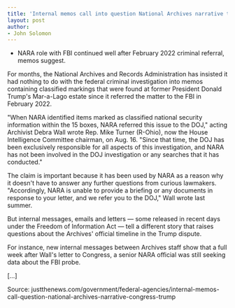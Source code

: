 ```yaml
---
title: 'Internal memos call into question National Archives narrative to Congress on Trump documents'
layout: post
author:
- John Solomon
---
```


- NARA role with FBI continued well after February 2022 criminal referral, memos suggest.

For months, the National Archives and Records Administration has insisted it had nothing to do with the federal criminal investigation into memos containing classified markings that were found at former President Donald Trump's Mar-a-Lago estate since it referred the matter to the FBI in February 2022.

"When NARA identified items marked as classified national security information within the 15 boxes, NARA referred this issue to the DOJ," acting Archivist Debra Wall wrote Rep. Mike Turner (R-Ohio), now the House Intelligence Committee chairman, on Aug. 16. "Since that time, the DOJ has been exclusively responsible for all aspects of this investigation, and NARA has not been involved in the DOJ investigation or any searches that it has conducted."

The claim is important because it has been used by NARA as a reason why it doesn't have to answer any further questions from curious lawmakers. "Accordingly, NARA is unable to provide a briefing or any documents in response to your letter, and we refer you to the DOJ," Wall wrote last summer.

But internal messages, emails and letters — some released in recent days under the Freedom of Information Act — tell a different story that raises questions about the Archives' official timeline in the Trump dispute.

For instance, new internal messages between Archives staff show that a full week after Wall's letter to Congress, a senior NARA official was still seeking data about the FBI probe.

[…]

Source: justthenews.com/government/federal-agencies/internal-memos-call-question-national-archives-narrative-congress-trump
